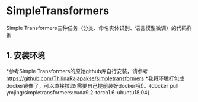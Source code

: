 # SimpleTransformers
Simple Transformers三种任务（分类、命名实体识别、语言模型微调）的代码样例

## 1. 安装环境
*参考Simple Transformers的原始github库自行安装，请参考<https://github.com/ThilinaRajapakse/simpletransformers>
*我将环境打包成docker镜像了，可以直接拉取(需要自己提前装好docker哦!)。{docker pull ymjing/simpletransformers:cuda9.2-torch1.6-ubuntu18.04}





